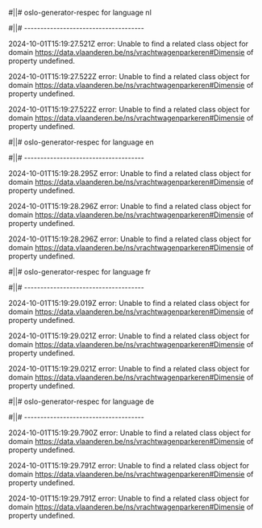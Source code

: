 #||# oslo-generator-respec for language nl  

#||# -------------------------------------  

2024-10-01T15:19:27.521Z error: Unable to find a related class object for domain https://data.vlaanderen.be/ns/vrachtwagenparkeren#Dimensie of property undefined.

2024-10-01T15:19:27.522Z error: Unable to find a related class object for domain https://data.vlaanderen.be/ns/vrachtwagenparkeren#Dimensie of property undefined.

2024-10-01T15:19:27.522Z error: Unable to find a related class object for domain https://data.vlaanderen.be/ns/vrachtwagenparkeren#Dimensie of property undefined.

#||# oslo-generator-respec for language en  

#||# -------------------------------------  

2024-10-01T15:19:28.295Z error: Unable to find a related class object for domain https://data.vlaanderen.be/ns/vrachtwagenparkeren#Dimensie of property undefined.

2024-10-01T15:19:28.296Z error: Unable to find a related class object for domain https://data.vlaanderen.be/ns/vrachtwagenparkeren#Dimensie of property undefined.

2024-10-01T15:19:28.296Z error: Unable to find a related class object for domain https://data.vlaanderen.be/ns/vrachtwagenparkeren#Dimensie of property undefined.

#||# oslo-generator-respec for language fr  

#||# -------------------------------------  

2024-10-01T15:19:29.019Z error: Unable to find a related class object for domain https://data.vlaanderen.be/ns/vrachtwagenparkeren#Dimensie of property undefined.

2024-10-01T15:19:29.021Z error: Unable to find a related class object for domain https://data.vlaanderen.be/ns/vrachtwagenparkeren#Dimensie of property undefined.

2024-10-01T15:19:29.021Z error: Unable to find a related class object for domain https://data.vlaanderen.be/ns/vrachtwagenparkeren#Dimensie of property undefined.

#||# oslo-generator-respec for language de  

#||# -------------------------------------  

2024-10-01T15:19:29.790Z error: Unable to find a related class object for domain https://data.vlaanderen.be/ns/vrachtwagenparkeren#Dimensie of property undefined.

2024-10-01T15:19:29.791Z error: Unable to find a related class object for domain https://data.vlaanderen.be/ns/vrachtwagenparkeren#Dimensie of property undefined.

2024-10-01T15:19:29.791Z error: Unable to find a related class object for domain https://data.vlaanderen.be/ns/vrachtwagenparkeren#Dimensie of property undefined.

